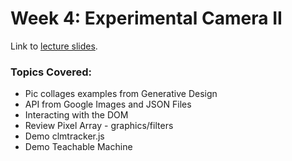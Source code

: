 
# Week 4: Experimental Camera II


Link to [lecture slides](https://docs.google.com/presentation/d/1UsdYN_n0-_mm79q1NEQRIWHfZg-wh1Vf13HukB51_BI/edit#slide=id.g209112e104a_0_50).


### Topics Covered:

* Pic collages examples from Generative Design
* API from Google Images and JSON Files
* Interacting with the DOM 
* Review Pixel Array - graphics/filters
* Demo clmtracker.js
* Demo Teachable Machine


